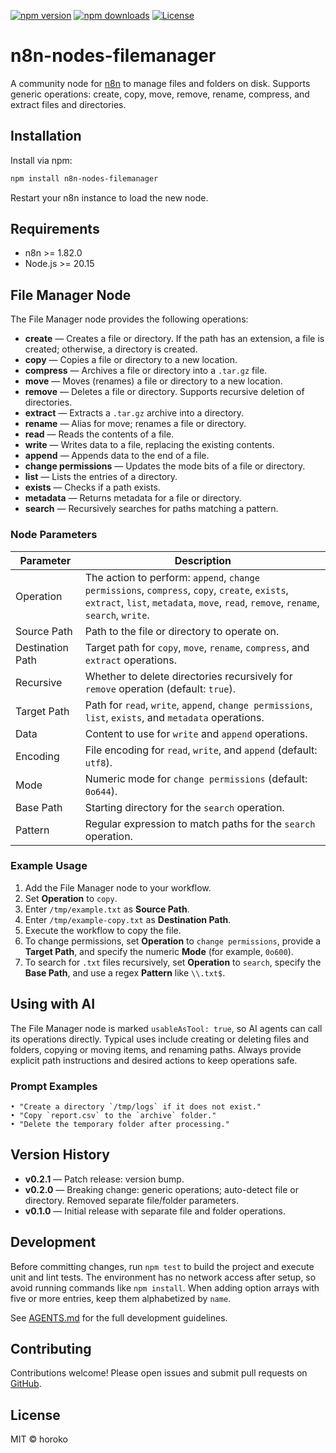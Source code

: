 [![npm version](https://img.shields.io/npm/v/n8n-nodes-filemanager.svg)](https://www.npmjs.com/package/n8n-nodes-filemanager)
[![npm downloads](https://img.shields.io/npm/dm/n8n-nodes-filemanager.svg)](https://www.npmjs.com/package/n8n-nodes-filemanager)
[![License](https://img.shields.io/npm/l/n8n-nodes-filemanager.svg)](https://github.com/xopoko/n8n-nodes-filemanager/blob/main/LICENSE.md)

# n8n-nodes-filemanager

A community node for [n8n](https://n8n.io/) to manage files and folders on disk. Supports generic operations: create, copy, move, remove, rename, compress, and extract files and directories.

## Installation

Install via npm:
```bash
npm install n8n-nodes-filemanager
```

Restart your n8n instance to load the new node.

## Requirements

- n8n >= 1.82.0
- Node.js >= 20.15

## File Manager Node

The File Manager node provides the following operations:

- **create** — Creates a file or directory. If the path has an extension, a file is created; otherwise, a directory is created.
- **copy** — Copies a file or directory to a new location.
- **compress** — Archives a file or directory into a `.tar.gz` file.
- **move** — Moves (renames) a file or directory to a new location.
- **remove** — Deletes a file or directory. Supports recursive deletion of directories.
- **extract** — Extracts a `.tar.gz` archive into a directory.
- **rename** — Alias for move; renames a file or directory.
- **read** — Reads the contents of a file.
- **write** — Writes data to a file, replacing the existing contents.
- **append** — Appends data to the end of a file.
- **change permissions** — Updates the mode bits of a file or directory.
- **list** — Lists the entries of a directory.
- **exists** — Checks if a path exists.
- **metadata** — Returns metadata for a file or directory.
- **search** — Recursively searches for paths matching a pattern.

### Node Parameters

| Parameter        | Description                                                                         |
| ---------------- | ----------------------------------------------------------------------------------- |
| Operation        | The action to perform: `append`, `change permissions`, `compress`, `copy`, `create`, `exists`, `extract`, `list`, `metadata`, `move`, `read`, `remove`, `rename`, `search`, `write`. |
| Source Path      | Path to the file or directory to operate on. |
| Destination Path | Target path for `copy`, `move`, `rename`, `compress`, and `extract` operations. |
| Recursive        | Whether to delete directories recursively for `remove` operation (default: `true`). |
| Target Path      | Path for `read`, `write`, `append`, `change permissions`, `list`, `exists`, and `metadata` operations. |
| Data             | Content to use for `write` and `append` operations. |
| Encoding         | File encoding for `read`, `write`, and `append` (default: `utf8`). |
| Mode             | Numeric mode for `change permissions` (default: `0o644`). |
| Base Path        | Starting directory for the `search` operation. |
| Pattern          | Regular expression to match paths for the `search` operation. |

### Example Usage

1. Add the File Manager node to your workflow.
2. Set **Operation** to `copy`.
3. Enter `/tmp/example.txt` as **Source Path**.
4. Enter `/tmp/example-copy.txt` as **Destination Path**.
5. Execute the workflow to copy the file.
6. To change permissions, set **Operation** to `change permissions`, provide a **Target Path**, and specify the numeric **Mode** (for example, `0o600`).
7. To search for `.txt` files recursively, set **Operation** to `search`, specify the **Base Path**, and use a regex **Pattern** like `\\.txt$`.

## Using with AI

The File Manager node is marked `usableAsTool: true`, so AI agents can call its operations directly. Typical uses include creating or deleting files and folders, copying or moving items, and renaming paths. Always provide explicit path instructions and desired actions to keep operations safe.

### Prompt Examples

```
• "Create a directory `/tmp/logs` if it does not exist."
• "Copy `report.csv` to the `archive` folder."
• "Delete the temporary folder after processing."
```

## Version History

- **v0.2.1** — Patch release: version bump.
- **v0.2.0** — Breaking change: generic operations; auto-detect file or directory. Removed separate file/folder parameters.
- **v0.1.0** — Initial release with separate file and folder operations.

## Development

Before committing changes, run `npm test` to build the project and execute unit and lint tests. The environment has no network access after setup, so avoid running commands like `npm install`. When adding option arrays with five or more entries, keep them alphabetized by `name`.

See [AGENTS.md](AGENTS.md) for the full development guidelines.

## Contributing

Contributions welcome! Please open issues and submit pull requests on [GitHub](https://github.com/xopoko/n8n-nodes-filemanager).

## License

MIT © horoko
